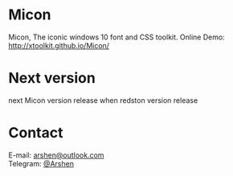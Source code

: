 # Micon
Micon, The iconic windows 10 font and CSS toolkit.
Online Demo: http://xtoolkit.github.io/Micon/

# Next version
next Micon version release when redston version release

# Contact
E-mail: <a href="mailto:arshen@outlook.com">arshen@outlook.com</a><br>
Telegram: <a href="https://telegram.me/Arshen">@Arshen</a>
